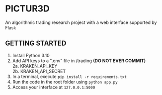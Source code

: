 # PICTUR3D
 An algorithmic trading research project with a web interface supported by Flask

## GETTING STARTED
1. Install Python 3.10
2. Add API keys to a ".env" file in /trading **(DO NOT EVER COMMIT)**  
   2a. KRAKEN_API_KEY  
   2b. KRAKEN_API_SECRET  
3. In a terminal, execute `pip install -r requirements.txt`
4. Run the code in the root folder using `python app.py`
5. Access your interface at `127.0.0.1:5000`
